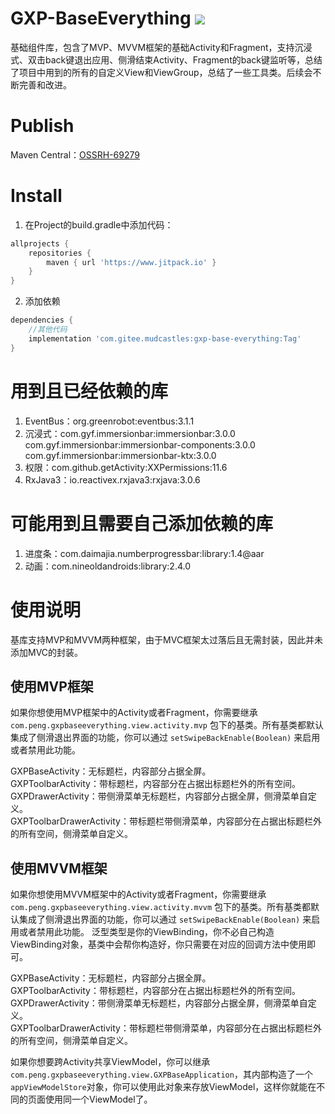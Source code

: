 # GXP-BaseEverything [![](https://www.jitpack.io/v/com.gitee.mudcastles/gxp-base-everything.svg)](https://www.jitpack.io/#com.gitee.mudcastles/gxp-base-everything)
基础组件库，包含了MVP、MVVM框架的基础Activity和Fragment，支持沉浸式、双击back键退出应用、侧滑结束Activity、Fragment的back键监听等，总结了项目中用到的所有的自定义View和ViewGroup，总结了一些工具类。后续会不断完善和改进。

# Publish
Maven Central：[OSSRH-69279](https://issues.sonatype.org/browse/OSSRH-69279)

# Install
1. 在Project的build.gradle中添加代码：
```groovy
allprojects {
    repositories {
        maven { url 'https://www.jitpack.io' }
    }
}
```
2. 添加依赖
```groovy
dependencies {
    //其他代码
    implementation 'com.gitee.mudcastles:gxp-base-everything:Tag'
}
```

# 用到且已经依赖的库
1. EventBus：org.greenrobot:eventbus:3.1.1
2. 沉浸式：com.gyf.immersionbar:immersionbar:3.0.0
             com.gyf.immersionbar:immersionbar-components:3.0.0
             com.gyf.immersionbar:immersionbar-ktx:3.0.0
3. 权限：com.github.getActivity:XXPermissions:11.6
4. RxJava3：io.reactivex.rxjava3:rxjava:3.0.6

# 可能用到且需要自己添加依赖的库
1. 进度条：com.daimajia.numberprogressbar:library:1.4@aar
2. 动画：com.nineoldandroids:library:2.4.0

# 使用说明
基库支持MVP和MVVM两种框架，由于MVC框架太过落后且无需封装，因此并未添加MVC的封装。
## 使用MVP框架
如果你想使用MVP框架中的Activity或者Fragment，你需要继承 `com.peng.gxpbaseeverything.view.activity.mvp` 包下的基类。所有基类都默认集成了侧滑退出界面的功能，你可以通过 `setSwipeBackEnable(Boolean)` 来启用或者禁用此功能。

GXPBaseActivity：无标题栏，内容部分占据全屏。<br>
GXPToolbarActivity：带标题栏，内容部分在占据出标题栏外的所有空间。<br>
GXPDrawerActivity：带侧滑菜单无标题栏，内容部分占据全屏，侧滑菜单自定义。<br>
GXPToolbarDrawerActivity：带标题栏带侧滑菜单，内容部分在占据出标题栏外的所有空间，侧滑菜单自定义。

## 使用MVVM框架
如果你想使用MVVM框架中的Activity或者Fragment，你需要继承 `com.peng.gxpbaseeverything.view.activity.mvvm` 包下的基类。所有基类都默认集成了侧滑退出界面的功能，你可以通过 `setSwipeBackEnable(Boolean)` 来启用或者禁用此功能。
泛型类型是你的ViewBinding，你不必自己构造ViewBinding对象，基类中会帮你构造好，你只需要在对应的回调方法中使用即可。

GXPBaseActivity：无标题栏，内容部分占据全屏。<br>
GXPToolbarActivity：带标题栏，内容部分在占据出标题栏外的所有空间。<br>
GXPDrawerActivity：带侧滑菜单无标题栏，内容部分占据全屏，侧滑菜单自定义。<br>
GXPToolbarDrawerActivity：带标题栏带侧滑菜单，内容部分在占据出标题栏外的所有空间，侧滑菜单自定义。

如果你想要跨Activity共享ViewModel，你可以继承 `com.peng.gxpbaseeverything.view.GXPBaseApplication`，其内部构造了一个`appViewModelStore`对象，你可以使用此对象来存放ViewModel，这样你就能在不同的页面使用同一个ViewModel了。